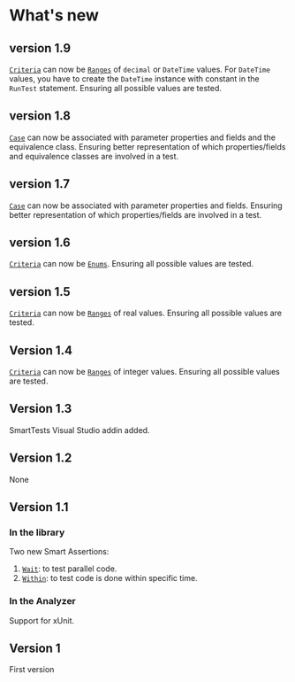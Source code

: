 # What's new

## version 1.9

[`Criteria`](Criteria/readme.md) can now be [`Ranges`](Criteria/ranges.md) of `decimal` or `DateTime` values.
For `DateTime` values, you have to create the `DateTime` instance with constant in the `RunTest` statement.
Ensuring all possible values are tested.

## version 1.8

[`Case`](Cases/readme.md#with-lambda-expression-and-equivalence-class) can now be associated with parameter properties and fields and the equivalence class.
Ensuring better representation of which properties/fields and equivalence classes are involved in a test.

## version 1.7

[`Case`](Cases/readme.md#with-lambda-expression) can now be associated with parameter properties and fields.
Ensuring better representation of which properties/fields are involved in a test.

## version 1.6

[`Criteria`](Criteria/readme.md) can now be [`Enums`](Criteria/enums.md).
Ensuring all possible values are tested.

## version 1.5

[`Criteria`](Criteria/readme.md) can now be [`Ranges`](Criteria/ranges.md) of real values.
Ensuring all possible values are tested.

## Version 1.4

[`Criteria`](Criteria/readme.md) can now be [`Ranges`](Criteria/ranges.md) of integer values.
Ensuring all possible values are tested.

## Version 1.3

SmartTests Visual Studio addin added.

## Version 1.2

None

## Version 1.1

### In the library

Two new Smart Assertions:

1. [`Wait`](Assertions/wait.md): to test parallel code.
2. [`Within`](Assertions/within.md): to test code is done within specific time.

### In the Analyzer

Support for xUnit.

## Version 1

First version
